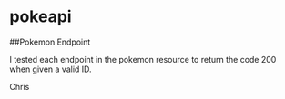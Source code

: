 # pokeapi

##Pokemon Endpoint

I tested each endpoint in the pokemon resource to return the code 200 when given a valid ID.

Chris 